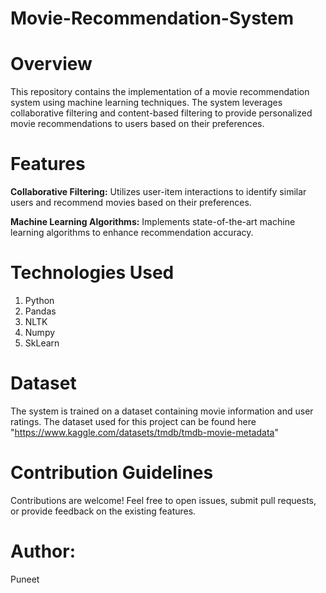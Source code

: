 # Movie-Recommendation-System


# Overview
This repository contains the implementation of a movie recommendation system using machine learning techniques. The system leverages collaborative filtering and content-based filtering to provide personalized movie recommendations to users based on their preferences.


# Features

**Collaborative Filtering:**
Utilizes user-item interactions to identify similar users and recommend movies based on their preferences.

**Machine Learning Algorithms:**
Implements state-of-the-art machine learning algorithms to enhance recommendation accuracy.


# Technologies Used
1. Python
2. Pandas
3. NLTK
4. Numpy
5. SkLearn


# Dataset
The system is trained on a dataset containing movie information and user ratings. The dataset used for this project can be found here "https://www.kaggle.com/datasets/tmdb/tmdb-movie-metadata"


# Contribution Guidelines
Contributions are welcome! Feel free to open issues, submit pull requests, or provide feedback on the existing features.


# Author:
Puneet
